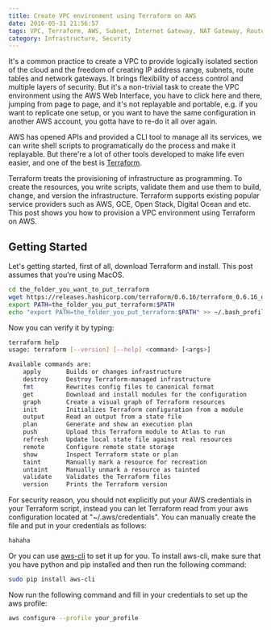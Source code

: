 ```yaml
---
title: Create VPC environment using Terraform on AWS 
date: 2016-05-31 21:56:57
tags: VPC, Terraform, AWS, Subnet, Internet Gateway, NAT Gateway, Route Table, Security Group
category: Infrastructure, Security
---
```


It's a common practice to create a VPC to provide logically isolated section of the cloud and the freedom of creating IP address range, subnets, route tables and network gateways. It brings flexibility of access control and multiple layers of security. But it's a non-trivial task to create the VPC environment using the AWS Web Interface, you have to click here and there, jumping from page to page, and it's not replayable and portable, e.g. if you want to replicate one setup, or you want to have the same configuration in another AWS account, you gotta have to re-do it all over again. 

AWS has opened APIs and provided a CLI tool to manage all its services, we can write shell scripts to programatically do the process and make it replayable. But there're a lot of other tools developed to make life even easier, and one of the best is [Terraform](https://www.terraform.io/intro/index.html).

Terraform treats the provisioning of infrastructure as programming. To create the resources, you write scripts, validate them and use them to build, change, and version the infrastructure. Terraform supports existing popular service providers such as AWS, GCE, Open Stack, Digital Ocean and etc. This post shows you how to provision a VPC environment using Terraform on AWS.

## Getting Started
Let's getting started, first of all, download Terraform and install. This post assumes that you're using MacOS.
```bash
cd the_folder_you_want_to_put_terraform
wget https://releases.hashicorp.com/terraform/0.6.16/terraform_0.6.16_darwin_amd64.zip -O temp.zip; unzip temp.zip; rm temp.zip
export PATH=the_folder_you_put_terraform:$PATH
echo "export PATH=the_folder_you_put_terraform:$PATH" >> ~/.bash_profile
```
Now you can verify it by typing:
```bash
terraform help
usage: terraform [--version] [--help] <command> [<args>]

Available commands are:
    apply       Builds or changes infrastructure
    destroy     Destroy Terraform-managed infrastructure
    fmt         Rewrites config files to canonical format
    get         Download and install modules for the configuration
    graph       Create a visual graph of Terraform resources
    init        Initializes Terraform configuration from a module
    output      Read an output from a state file
    plan        Generate and show an execution plan
    push        Upload this Terraform module to Atlas to run
    refresh     Update local state file against real resources
    remote      Configure remote state storage
    show        Inspect Terraform state or plan
    taint       Manually mark a resource for recreation
    untaint     Manually unmark a resource as tainted
    validate    Validates the Terraform files
    version     Prints the Terraform version
```
For security reason, you should not explicitly put your AWS credentials in your Terraform script, instead you can let Terraform read from your aws configuration located at "~/.aws/credentials". You can manually create the file and put in your credentials as follows:
```bash
hahaha
```
Or you can use [aws-cli](https://aws.amazon.com/cli/) to set it up for you. To install aws-cli, make sure that you have python and pip installed and then run the following command:
```bash
sudo pip install aws-cli
```
Now run the following command and fill in your credentials to set up the aws profile:
```bash
aws configure --profile your_profile
```
